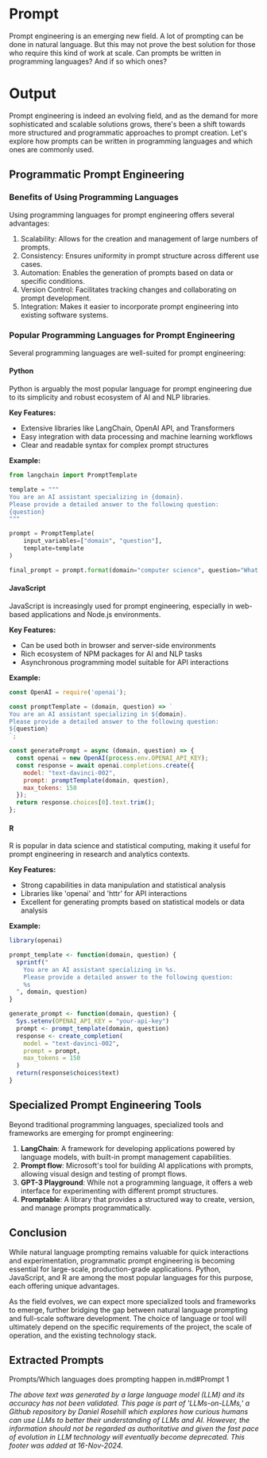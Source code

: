 # Prompt

Prompt engineering is an emerging new field. A lot of prompting can be done in natural language. But this may not prove the best solution for those who require this kind of work at scale. Can prompts be written in programming languages? And if so which ones?

# Output

Prompt engineering is indeed an evolving field, and as the demand for more sophisticated and scalable solutions grows, there's been a shift towards more structured and programmatic approaches to prompt creation. Let's explore how prompts can be written in programming languages and which ones are commonly used.

## Programmatic Prompt Engineering

### Benefits of Using Programming Languages

Using programming languages for prompt engineering offers several advantages:

1. Scalability: Allows for the creation and management of large numbers of prompts.
2. Consistency: Ensures uniformity in prompt structure across different use cases.
3. Automation: Enables the generation of prompts based on data or specific conditions.
4. Version Control: Facilitates tracking changes and collaborating on prompt development.
5. Integration: Makes it easier to incorporate prompt engineering into existing software systems.

### Popular Programming Languages for Prompt Engineering

Several programming languages are well-suited for prompt engineering:

#### Python

Python is arguably the most popular language for prompt engineering due to its simplicity and robust ecosystem of AI and NLP libraries.

**Key Features:**

- Extensive libraries like LangChain, OpenAI API, and Transformers
- Easy integration with data processing and machine learning workflows
- Clear and readable syntax for complex prompt structures

**Example:**

```python
from langchain import PromptTemplate

template = """
You are an AI assistant specializing in {domain}.
Please provide a detailed answer to the following question:
{question}
"""

prompt = PromptTemplate(
    input_variables=["domain", "question"],
    template=template
)

final_prompt = prompt.format(domain="computer science", question="What is recursion?")
```

#### JavaScript

JavaScript is increasingly used for prompt engineering, especially in web-based applications and Node.js environments.

**Key Features:**

- Can be used both in browser and server-side environments
- Rich ecosystem of NPM packages for AI and NLP tasks
- Asynchronous programming model suitable for API interactions

**Example:**

```javascript
const OpenAI = require('openai');

const promptTemplate = (domain, question) => `
You are an AI assistant specializing in ${domain}.
Please provide a detailed answer to the following question:
${question}
`;

const generatePrompt = async (domain, question) => {
  const openai = new OpenAI(process.env.OPENAI_API_KEY);
  const response = await openai.completions.create({
    model: "text-davinci-002",
    prompt: promptTemplate(domain, question),
    max_tokens: 150
  });
  return response.choices[0].text.trim();
};
```

#### R

R is popular in data science and statistical computing, making it useful for prompt engineering in research and analytics contexts.

**Key Features:**

- Strong capabilities in data manipulation and statistical analysis
- Libraries like 'openai' and 'httr' for API interactions
- Excellent for generating prompts based on statistical models or data analysis

**Example:**

```r
library(openai)

prompt_template <- function(domain, question) {
  sprintf("
    You are an AI assistant specializing in %s.
    Please provide a detailed answer to the following question:
    %s
  ", domain, question)
}

generate_prompt <- function(domain, question) {
  Sys.setenv(OPENAI_API_KEY = "your-api-key")
  prompt <- prompt_template(domain, question)
  response <- create_completion(
    model = "text-davinci-002",
    prompt = prompt,
    max_tokens = 150
  )
  return(response$choices$text)
}
```

## Specialized Prompt Engineering Tools

Beyond traditional programming languages, specialized tools and frameworks are emerging for prompt engineering:

1. **LangChain**: A framework for developing applications powered by language models, with built-in prompt management capabilities.
2. **Prompt flow**: Microsoft's tool for building AI applications with prompts, allowing visual design and testing of prompt flows.
3. **GPT-3 Playground**: While not a programming language, it offers a web interface for experimenting with different prompt structures.
4. **Promptable**: A library that provides a structured way to create, version, and manage prompts programmatically.

## Conclusion

While natural language prompting remains valuable for quick interactions and experimentation, programmatic prompt engineering is becoming essential for large-scale, production-grade applications. Python, JavaScript, and R are among the most popular languages for this purpose, each offering unique advantages.

As the field evolves, we can expect more specialized tools and frameworks to emerge, further bridging the gap between natural language prompting and full-scale software development. The choice of language or tool will ultimately depend on the specific requirements of the project, the scale of operation, and the existing technology stack.

## Extracted Prompts

Prompts/Which languages does prompting happen in.md#Prompt 1

*The above text was generated by a large language model (LLM) and its accuracy has not been validated. This page is part of 'LLMs-on-LLMs,' a Github repository by Daniel Rosehill which explores how curious humans can use LLMs to better their understanding of LLMs and AI. However, the information should not be regarded as authoritative and given the fast pace of evolution in LLM technology will eventually become deprecated. This footer was added at 16-Nov-2024.*


